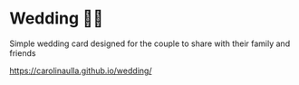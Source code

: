 # Wedding 💍💕

Simple wedding card designed for the couple to share with their family and friends

https://carolinaulla.github.io/wedding/
